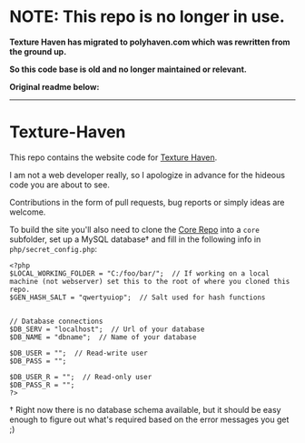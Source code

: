 # NOTE: This repo is no longer in use.

**Texture Haven has migrated to polyhaven.com which was rewritten from the ground up.**

**So this code base is old and no longer maintained or relevant.**

**Original readme below:**

----

# Texture-Haven

This repo contains the website code for [Texture Haven](https://texturehaven.com/).

I am not a web developer really, so I apologize in advance for the hideous code you are about to see.

Contributions in the form of pull requests, bug reports or simply ideas are welcome.

To build the site you'll also need to clone the [Core Repo](https://github.com/gregzaal/Haven-Core) into a `core` subfolder, set up a MySQL database† and fill in the following info in `php/secret_config.php`:

```
<?php
$LOCAL_WORKING_FOLDER = "C:/foo/bar/";  // If working on a local machine (not webserver) set this to the root of where you cloned this repo.
$GEN_HASH_SALT = "qwertyuiop";  // Salt used for hash functions


// Database connections
$DB_SERV = "localhost";  // Url of your database
$DB_NAME = "dbname";  // Name of your database

$DB_USER = "";  // Read-write user
$DB_PASS = "";

$DB_USER_R = "";  // Read-only user
$DB_PASS_R = "";
?>
```

† Right now there is no database schema available, but it should be easy enough to figure out what's required based on the error messages you get ;)
